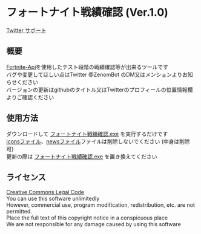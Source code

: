 # フォートナイト戦績確認 (Ver.1.0)

[Twitter サポート](https://twitter.com/ZenomBot)

## 概要
[Fortnite-Api](https://fortnite-api.com/)を使用したテスト段階の戦績確認等が出来るツールです  
バグや変更してほしい点はTwitter @ZenomBot のDM又はメンションよりお知らせください  
バージョンの更新はgithubのタイトル又はTwitterのプロフィールの位置情報欄よりご確認ください  

## 使用方法
ダウンロードして [フォートナイト戦績確認.exe](フォートナイト戦績確認.exe) を実行するだけです  
[iconsファイル](icons)、[newsファイル](news)ファイルは削除しないでください (中身は削除可)  
更新の際は [フォートナイト戦績確認.exe](フォートナイト戦績確認.exe) を置き換えてください  

## ライセンス
[Creative Commons Legal Code](LICENSE "ライセンス")  
You can use this software unlimitedly  
However, commercial use, program modification, redistribution, etc. are not permitted.  
Place the full text of this copyright notice in a conspicuous place  
We are not responsible for any damage caused by using this software  
